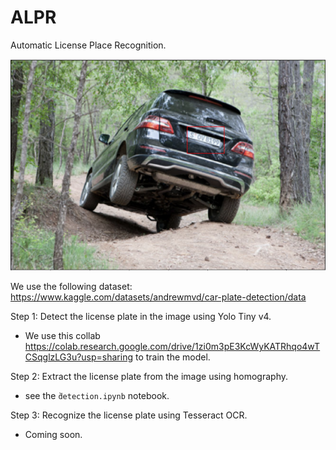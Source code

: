 # ALPR

Automatic License Place Recognition.

![Banner](image.png)

We use the following dataset: https://www.kaggle.com/datasets/andrewmvd/car-plate-detection/data

Step 1: Detect the license plate in the image using Yolo Tiny v4.

- We use this collab https://colab.research.google.com/drive/1zi0m3pE3KcWyKATRhqo4wTCSqglzLG3u?usp=sharing to train the model.

Step 2: Extract the license plate from the image using homography.

- see the `̀detection.ipynb` notebook.

Step 3: Recognize the license plate using Tesseract OCR.

- Coming soon.